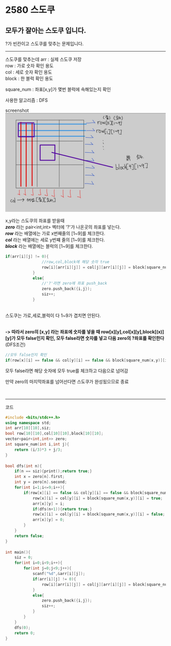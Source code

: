 # 2580 스도쿠

## 모두가 잘아는 스도쿠 입니다.

<p> ?가 빈칸이고 스도쿠를 맞추는 문제입니다.

---

스도쿠를 맞추는데 
arr : 실제 스도쿠 저장<br/>
row : 가로 숫자 확인 용도<br/>
col : 세로 숫자 확인 용도<br/>
block : 한 블럭  확인 용도<br/>

square_num : 좌표[x,y]가 몇번 블럭에 속해있는지 확인<br/>

사용한 알고리즘 : DFS<br/>

screenshot
![screensh](pic.jpg)

x,y라는 스도쿠의 좌표를 받을때<br/> 
**_zero_** 라는 pair<int,int> 벡터에 '?'가 나온곳의 좌표를 넣는다.<br/>
**_row_** 라는 배열에는 가로 x번째줄의 [1~9]를 체크한다.<br/>
**_col_** 라는 배열에는 세로 y번쨰 줄의 [1~9]를 체크한다.<br/>
**_block_** 라는 배열에는 블럭의 [1~9]를 체크한다.<br/>
```c++
if(arr[i][j] != 0){
                //row,col,block에 해당 숫자 true
                row[i][arr[i][j]] = col[j][arr[i][j]] = block[square_num(i,j)][arr[i][j]] = true;
            }
            else{
                //'?'라면 zero에 좌표 push_back
                zero.push_back({i,j});
                siz++;
            }
```
<br/>
스도쿠는 가로,세로,블럭이 다 1~9가 겹치면 안된다.<br/>
<br/>

**-> 따라서 zero의 [x,y] 라는 좌표에 숫자를 넣을 때  row[x][y],col[x][y],block[(x)][y]가 모두 false인지 확인, 모두 false라면 숫자를 넣고 다음 zero의 ?좌표를 확인한다**
(DFS조건)
<br/>

```c++
//모두 false인지 확인
if(row[x][i] == false && col[y][i] == false && block[square_num(x,y)][i] == false)
```

모두 false라면 해당 숫자에 모두 true를 체크하고 다음으로 넘어감

만약 zero의 마지막좌표를 넘어선다면 스도쿠가 완성됬으므로 종료


<br/>

---
코드
```c++
#include <bits/stdc++.h>
using namespace std;
int arr[10][10],siz;
bool row[10][10],col[10][10],block[10][10];
vector<pair<int,int>> zero;
int square_num(int i,int j){
    return (i/3)*3 + j/3;
}

bool dfs(int n){
    if(n == siz){print();return true;}
    int x = zero[n].first;
    int y = zero[n].second;
    for(int i=1;i<=9;i++){
        if(row[x][i] == false && col[y][i] == false && block[square_num(x,y)][i] == false){
            row[x][i] = col[y][i] = block[square_num(x,y)][i] = true;
            arr[x][y] = i;
            if(dfs(n+1)){return true;}
            row[x][i] = col[y][i] = block[square_num(x,y)][i] = false;
            arr[x][y] = 0;
        }
    }
    return false;
}

int main(){
    siz = 0;
    for(int i=0;i<9;i++){
        for(int j=0;j<9;j++){
            scanf("%d",&arr[i][j]);
            if(arr[i][j] != 0){
                row[i][arr[i][j]] = col[j][arr[i][j]] = block[square_num(i,j)][arr[i][j]] = true;
            }
            else{
                zero.push_back({i,j});
                siz++;
            }
        }
    }
    dfs(0);
    return 0;
}
```

